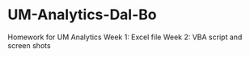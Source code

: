# UM-Analytics-Dal-Bo
Homework for UM Analytics 
Week 1: Excel file
Week 2: VBA script and screen shots
